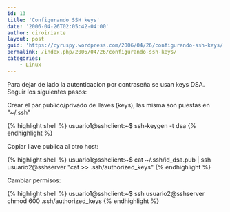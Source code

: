 ```yaml
---
id: 13
title: 'Configurando SSH keys'
date: '2006-04-26T02:05:42-04:00'
author: ciroiriarte
layout: post
guid: 'https://cyruspy.wordpress.com/2006/04/26/configurando-ssh-keys/'
permalink: /index.php/2006/04/26/configurando-ssh-keys/
categories:
    - Linux
---
```


Para dejar de lado la autenticacion por contraseña se usan keys DSA. Seguir los siguientes pasos:

Crear el par publico/privado de llaves (keys), las misma son puestas en "~/.ssh"

{% highlight shell %}
usuario1@sshclient:~$ ssh-keygen -t dsa
{% endhighlight %}

Copiar llave publica al otro host:  

{% highlight shell %}
usuario1@sshclient:~$ cat ~/.ssh/id\_dsa.pub | ssh usuario2@sshserver "cat &gt;&gt; .ssh/authorized\_keys"
{% endhighlight %}

Cambiar permisos:

{% highlight shell %}
usuario1@sshclient:~$ ssh usuario2@sshserver chmod 600 .ssh/authorized\_keys
{% endhighlight %}